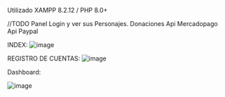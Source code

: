 Utilizado XAMPP 8.2.12 / PHP 8.0+

//TODO
Panel Login y ver sus Personajes.
Donaciones
Api Mercadopago
Api Paypal

INDEX:
![image](https://github.com/user-attachments/assets/ee583652-da50-4b69-ab23-8840c84310f7)


REGISTRO DE CUENTAS:
![image](https://github.com/user-attachments/assets/f268f9a1-24b6-42a3-91a7-5a4ee38ba92c)


Dashboard:

![image](https://github.com/user-attachments/assets/97934aac-de15-4ee6-a074-3c92c51f5fb4)

